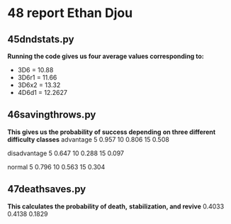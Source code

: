 # 48 report Ethan Djou

## 45dndstats.py
**Running the code gives us four average values corresponding to:**
* 3D6 = 10.88
* 3D6r1 = 11.66
* 3D6x2 = 13.32
* 4D6d1 = 12.2627

## 46savingthrows.py
**This gives us the probability of success depending**
**on three different difficulty classes**
advantage
5       0.957
10      0.806 
15      0.508

disadvantage
5       0.647
10      0.288
15      0.097

normal
5       0.796
10      0.563
15      0.304

## 47deathsaves.py
**This calculates the probability of death,**
**stabilization, and revive**
0.4033
0.4138
0.1829


